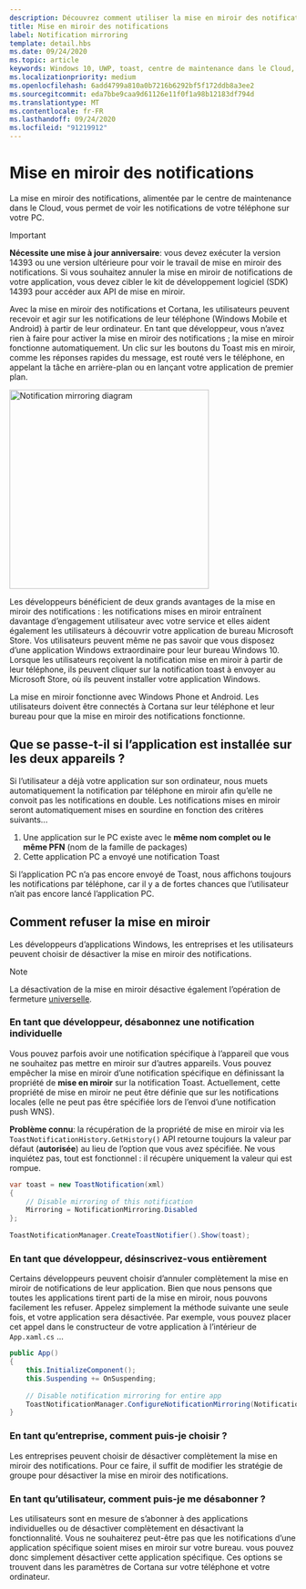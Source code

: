 ```yaml
---
description: Découvrez comment utiliser la mise en miroir des notifications, optimisé par le centre de maintenance dans le Cloud, pour voir les notifications de Toast de votre téléphone sur votre PC.
title: Mise en miroir des notifications
label: Notification mirroring
template: detail.hbs
ms.date: 09/24/2020
ms.topic: article
keywords: Windows 10, UWP, toast, centre de maintenance dans le Cloud, mise en miroir des notifications, notification, Cross Device
ms.localizationpriority: medium
ms.openlocfilehash: 6add4799a810a0b7216b6292bf5f172ddb8a3ee2
ms.sourcegitcommit: eda7bbe9caa9d61126e11f0f1a98b12183df794d
ms.translationtype: MT
ms.contentlocale: fr-FR
ms.lasthandoff: 09/24/2020
ms.locfileid: "91219912"
---
```

# <a name="notification-mirroring"></a>Mise en miroir des notifications

La mise en miroir des notifications, alimentée par le centre de maintenance dans le Cloud, vous permet de voir les notifications de votre téléphone sur votre PC.

> [!IMPORTANT]
> **Nécessite une mise à jour anniversaire**: vous devez exécuter la version 14393 ou une version ultérieure pour voir le travail de mise en miroir des notifications. Si vous souhaitez annuler la mise en miroir de notifications de votre application, vous devez cibler le kit de développement logiciel (SDK) 14393 pour accéder aux API de mise en miroir.

Avec la mise en miroir des notifications et Cortana, les utilisateurs peuvent recevoir et agir sur les notifications de leur téléphone (Windows Mobile et Android) à partir de leur ordinateur. En tant que développeur, vous n’avez rien à faire pour activer la mise en miroir des notifications ; la mise en miroir fonctionne automatiquement. Un clic sur les boutons du Toast mis en miroir, comme les réponses rapides du message, est routé vers le téléphone, en appelant la tâche en arrière-plan ou en lançant votre application de premier plan.

<img alt="Notification mirroring diagram" src="images/toast-mirroring.gif" width="350"/>

Les développeurs bénéficient de deux grands avantages de la mise en miroir des notifications : les notifications mises en miroir entraînent davantage d’engagement utilisateur avec votre service et elles aident également les utilisateurs à découvrir votre application de bureau Microsoft Store. Vos utilisateurs peuvent même ne pas savoir que vous disposez d’une application Windows extraordinaire pour leur bureau Windows 10. Lorsque les utilisateurs reçoivent la notification mise en miroir à partir de leur téléphone, ils peuvent cliquer sur la notification toast à envoyer au Microsoft Store, où ils peuvent installer votre application Windows.

La mise en miroir fonctionne avec Windows Phone et Android. Les utilisateurs doivent être connectés à Cortana sur leur téléphone et leur bureau pour que la mise en miroir des notifications fonctionne.


## <a name="what-if-the-app-is-installed-on-both-devices"></a>Que se passe-t-il si l’application est installée sur les deux appareils ?

Si l’utilisateur a déjà votre application sur son ordinateur, nous muets automatiquement la notification par téléphone en miroir afin qu’elle ne convoit pas les notifications en double. Les notifications mises en miroir seront automatiquement mises en sourdine en fonction des critères suivants...

1. Une application sur le PC existe avec le **même nom complet ou le même PFN** (nom de la famille de packages)
2. Cette application PC a envoyé une notification Toast

Si l’application PC n’a pas encore envoyé de Toast, nous affichons toujours les notifications par téléphone, car il y a de fortes chances que l’utilisateur n’ait pas encore lancé l’application PC.


## <a name="how-to-opt-out-of-mirroring"></a>Comment refuser la mise en miroir

Les développeurs d’applications Windows, les entreprises et les utilisateurs peuvent choisir de désactiver la mise en miroir des notifications.

> [!NOTE]
> La désactivation de la mise en miroir désactive également l’opération de fermeture [universelle](universal-dismiss.md).


### <a name="as-a-developer-opt-out-an-individual-notification"></a>En tant que développeur, désabonnez une notification individuelle

Vous pouvez parfois avoir une notification spécifique à l’appareil que vous ne souhaitez pas mettre en miroir sur d’autres appareils. Vous pouvez empêcher la mise en miroir d’une notification spécifique en définissant la propriété de **mise en miroir** sur la notification Toast. Actuellement, cette propriété de mise en miroir ne peut être définie que sur les notifications locales (elle ne peut pas être spécifiée lors de l’envoi d’une notification push WNS).

**Problème connu**: la récupération de la propriété de mise en miroir via les `ToastNotificationHistory.GetHistory()` API retourne toujours la valeur par défaut (**autorisée**) au lieu de l’option que vous avez spécifiée. Ne vous inquiétez pas, tout est fonctionnel : il récupère uniquement la valeur qui est rompue.

```csharp
var toast = new ToastNotification(xml)
{
    // Disable mirroring of this notification
    Mirroring = NotificationMirroring.Disabled
};
  
ToastNotificationManager.CreateToastNotifier().Show(toast);
```


### <a name="as-a-developer-opt-out-completely"></a>En tant que développeur, désinscrivez-vous entièrement

Certains développeurs peuvent choisir d’annuler complètement la mise en miroir de notifications de leur application. Bien que nous pensons que toutes les applications tirent parti de la mise en miroir, nous pouvons facilement les refuser. Appelez simplement la méthode suivante une seule fois, et votre application sera désactivée. Par exemple, vous pouvez placer cet appel dans le constructeur de votre application à l’intérieur de `App.xaml.cs` ...

```csharp
public App()
{
    this.InitializeComponent();
    this.Suspending += OnSuspending;
 
    // Disable notification mirroring for entire app
    ToastNotificationManager.ConfigureNotificationMirroring(NotificationMirroring.Disabled);
}
```


### <a name="as-an-enterprise-how-do-i-opt-out"></a>En tant qu’entreprise, comment puis-je choisir ?

Les entreprises peuvent choisir de désactiver complètement la mise en miroir des notifications. Pour ce faire, il suffit de modifier les stratégie de groupe pour désactiver la mise en miroir des notifications.


### <a name="as-a-user-how-do-i-opt-out"></a>En tant qu’utilisateur, comment puis-je me désabonner ?

Les utilisateurs sont en mesure de s’abonner à des applications individuelles ou de désactiver complètement en désactivant la fonctionnalité. Vous ne souhaiterez peut-être pas que les notifications d’une application spécifique soient mises en miroir sur votre bureau. vous pouvez donc simplement désactiver cette application spécifique. Ces options se trouvent dans les paramètres de Cortana sur votre téléphone et votre ordinateur.
